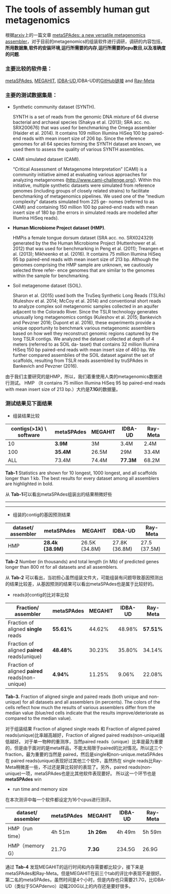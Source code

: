 # The tools of assembly human gut metagenomics

根据[arxiv](https://arxiv.org/)上的一篇文章 [metaSPAdes: a new versatile metagenomics assembler](https://arxiv.org/ftp/arxiv/papers/1604/1604.03071.pdf)，对于目前的metagenomics的组装软件进行调研，调研的内容包括，**所用数据集**,**软件的安装环境**,**运行所需要的内存**,**运行所需要的cpu数目**,**以及准确度的问题**.

### 主要比较的软件是：
[metaSPAdes](https://arxiv.org/ftp/arxiv/papers/1604/1604.03071.pdf), [MEGAHIT](https://github.com/voutcn/megahit), [IDBA-UD](http://i.cs.hku.hk/~alse/hkubrg/projects/idba_ud/),IDBA-UD的[GitHub链接](https://github.com/loneknightpy/idba) and [Ray-Meta]()

### 主要的测试数据集是：

- Synthetic community dataset (SYNTH). 

  SYNTH is a set of reads from the genomic DNA mixture of 64 diverse bacterial and archaeal species (Shakya et al. (2013); SRA acc. no. SRX200676) that was used for benchmarking the Omega assembler (Haider et al. 2014). It contains 109 million Illumina HiSeq 100 bp paired-end reads with mean insert size of 206 bp. Since the reference genomes for all 64 species forming the SYNTH dataset are known, we used them to assess the quality of various SYNTH assemblies.
  - CAMI simulated dataset (CAMI). 
  “Critical Assessment of Metagenome Interpretation” (CAMI) is a community initiative aimed at evaluating various approaches for analyzing metagenomes (http://www.cami-challenge.org/). Within this initiative, multiple synthetic datasets were simulated from reference genomes (including groups of closely related strains) to facilitate benchmarking of metagenomics pipelines. We used one of the “medium complexity” datasets simulated from 225 ge- nomes (referred to as CAMI) and containing 150 million 100 bp paired-end reads with mean insert size of 180 bp (the errors in simulated reads are modelled after Illumina HiSeq reads). 
- **Human Microbiome Project dataset (HMP)**. 
  
  HMPis a female tongue dorsum dataset (SRA acc. no. SRX024329) generated by the the Human Microbiome Project (Huttenhower et al. 2012) that was used for benchmarking in Peng et al. (2011); Treangen et al. (2013); Mikheenko et al. (2016). It contains 75 million Illumina HiSeq 95 bp paired-end reads with mean insert size of 213 bp. Although the genomes comprising the HMP sample are unknown, we cautiously selected three refer- ence genomes that are similar to the genomes within the sample for benchmarking.
  - Soil metagenome dataset (SOIL). 
 
  Sharon et al. (2015) used both the TruSeq Synthetic Long Reads (TSLRs) (Kuleshov et al. 2014; McCoy et al. 2014) and conventional short reads to analyze complex soil metagenomic samples collected in an aquifer adjacent to the Colorado River. Since the TSLR technology generates unusually long metagenomics contigs (Kuleshov et al. 2015; Bankevich and Pevzner 2016; Dupont et al. 2016), these experiments provide a unique opportunity to benchmark various metagenomic assemblers based on how well they reconstruct genomic regions captured by the long TSLR contigs. We analyzed the dataset collected at depth of 4 meters (referred to as SOIL da- taset) that contains 32 million Illumina HiSeq 150 bp paired-end reads with mean insert size of 460 bp. We further compared assemblies of the SOIL dataset against the set of scaffolds, resulting from TSLR reads assembled by truSPAdes in Bankevich and Pevzner (2016).

由于我们主要研究的是HMP，所以，我们着重使用人类的metagenomics数据进行测试。
HMP （It contains 75 million Illumina HiSeq 95 bp paired-end reads with mean insert size of 213 bp.）大约是**7.1G**的数据量。

### 测试结果见下面结果
-  组装结果比较
 
contigs(>1k) \ software |metaSPAdes    |  MEGAHIT	| IDBA-UD| Ray-Meta | 
------------ | ------------- | ------------|--------|------|
10 | **3.9M**           	| 3M   |   3.4M  |        2.4M        |
100| **35.4M** 	            |26.5M |29M		  |33.4M|
ALL| 73.4M 		        |74.4M |**77.3M**|68.2M|

  **Tab-1** Statistics are shown for 10 longest, 1000 longest, and all scaffolds longer than 1 kb. The best results for every dataset among all assemblers are highlighted in bold.

从 **Tab-1**可以看出metaSPAdes组装出的结果稍微好些

---
___ 


-  组装的contig的基因预测结果

dataset/ assembler | metaSPAdes    |  MEGAHIT	| IDBA-UD| Ray-Meta |
------------ | ------------- | ------------|--------|------|
HMP | **28.4k (38.9M)**  	| 26.5K (34.8M) | 27.8K (36.8M) |   27.5 (37.5M)     |

**Tab-2** Number (in thousands) and total length (in Mb) of predicted genes longer than 800 nt for all datasets and all assemblers.

从 **Tab-2** 可以看出，当初担心虽然组装文件大，可能组装有问题导致基因预测出的结果比较差，从基因预测的结果可以看出metaSPAdes也是属于比较好的。



- reads对contig的比对率比较

 
 Fraction/ assembler | metaSPAdes    |  MEGAHIT| IDBA-UD| Ray-Meta |
------------ | ------------- | ------------|--------|----|  
Fraction of aligned **single** reads| **55.61%**  	| 44.62% | 48.98% |   **57.51%**     |
Fraction of aligned **paired** reads(unique)| **48.48%** | 30.23% |35.80% | 34.14%   |
Fraction of aligned **paired** reads(non-unique)| **4.94%**  | 11.25% | 9.06% |   22.08%  |

**Tab-3.** Fraction of aligned single and paired reads (both unique and non-unique) for all datasets and all assemblers (in percents). The colors of the cells reflect how much the results of various assemblers differ from the median value (blue/red cells indicate that the results improve/deteriorate as compared to the median value).
 
对于组装结果 Fraction of aligned single reads 和 Fraction of aligned paired reads(unique)比率越高越好，Fraction of aligned paired reads(non-unique)越低越好。
对于单一物种的重测序，当然paired reads（unique）比率是最为重要的，但是由于面对的是meta样品，不能太局限于paired的比对情况。所以这三个fraction，最为重要的当然是 paired，然后是single和non-unique.metaSPAdes在 paired reads(unique)表现好过其他三个软件，虽然热在 single reads比Ray-Meta稍微差一些，不过还是算比较好的表现了。另外，paired reads(non-unique)一项，metaSPAdes也是比其他软件表现要好。
所以这一个环节也是**metaSPAdes** win


- run time and memory size

在本次测评中每一个软件都设定为16个cpus进行测评。

dataset/ assembler | metaSPAdes    |  MEGAHIT	| IDBA-UD| Ray-Meta |
------------ | ------------- | ------------|--------|----|  
HMP（run time） | 4h 51m | **1h 26m** | 4h 49m |   5h 59m     |
HMP（memory G） | 21.7G | **7.3G** | 234.5G |   26.9G     |

通过 **Tab-4** 发现MEGAHIT的运行时间和内存需要都比较少，接下来是metaSPAdes和Ray-Meta。但是MEGAHIT在前三个tab的评比中表现不是很好。第二名的metaSPAdes，虽然时间是4个小时，但是内存也只需要21.7G，比IDBA-UD（类似于SOAPdenvo）动辄200G以上的内存还是要好很多。

